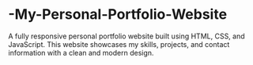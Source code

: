# -My-Personal-Portfolio-Website
A fully responsive personal portfolio website built using HTML, CSS, and JavaScript. This website showcases my skills, projects, and contact information with a clean and modern design.
